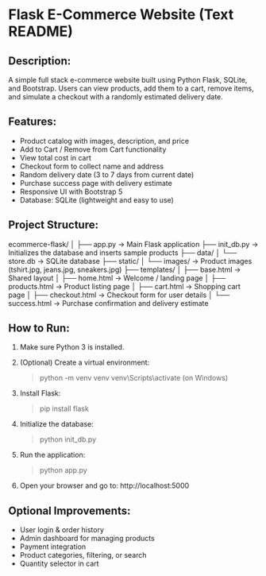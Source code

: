 Flask E-Commerce Website (Text README)
=======================================

Description:
------------
A simple full stack e-commerce website built using Python Flask, SQLite, and Bootstrap.
Users can view products, add them to a cart, remove items, and simulate a checkout
with a randomly estimated delivery date.

Features:
---------
- Product catalog with images, description, and price
- Add to Cart / Remove from Cart functionality
- View total cost in cart
- Checkout form to collect name and address
- Random delivery date (3 to 7 days from current date)
- Purchase success page with delivery estimate
- Responsive UI with Bootstrap 5
- Database: SQLite (lightweight and easy to use)

Project Structure:
------------------
ecommerce-flask/
│
├── app.py              → Main Flask application
├── init_db.py          → Initializes the database and inserts sample products
├── data/
│   └── store.db        → SQLite database
├── static/
│   └── images/         → Product images (tshirt.jpg, jeans.jpg, sneakers.jpg)
├── templates/
│   ├── base.html       → Shared layout
│   ├── home.html       → Welcome / landing page
│   ├── products.html   → Product listing page
│   ├── cart.html       → Shopping cart page
│   ├── checkout.html   → Checkout form for user details
│   └── success.html    → Purchase confirmation and delivery estimate

How to Run:
-----------
1. Make sure Python 3 is installed.
2. (Optional) Create a virtual environment:
   > python -m venv venv
   > venv\Scripts\activate  (on Windows)

3. Install Flask:
   > pip install flask

4. Initialize the database:
   > python init_db.py

5. Run the application:
   > python app.py

6. Open your browser and go to:
   http://localhost:5000

Optional Improvements:
----------------------
- User login & order history
- Admin dashboard for managing products
- Payment integration 
- Product categories, filtering, or search
- Quantity selector in cart

